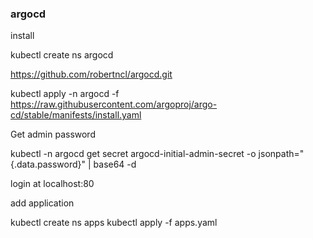 ### argocd

install

kubectl create ns argocd

https://github.com/robertncl/argocd.git

kubectl apply -n argocd -f https://raw.githubusercontent.com/argoproj/argo-cd/stable/manifests/install.yaml

Get admin password

kubectl -n argocd get secret argocd-initial-admin-secret -o jsonpath="{.data.password}" | base64 -d

login at localhost:80

add application

kubectl create ns apps
kubectl apply -f apps.yaml

